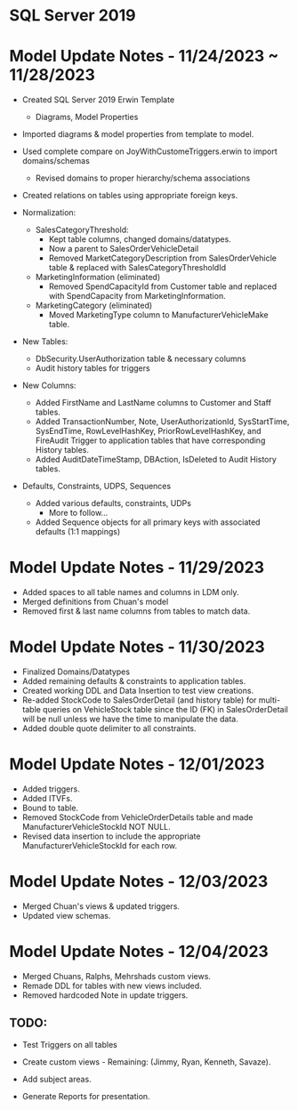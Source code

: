 # SQL Server 2019 
# Model Update Notes - 11/24/2023 ~ 11/28/2023
- Created SQL Server 2019 Erwin Template
  - Diagrams, Model Properties
  
- Imported diagrams & model properties from template to model.
- Used complete compare on JoyWithCustomeTriggers.erwin to import domains/schemas
  - Revised domains to proper hierarchy/schema associations
- Created relations on tables using appropriate foreign keys.

- Normalization:
  - SalesCategoryThreshold:
    - Kept table columns, changed domains/datatypes.
    - Now a parent to SalesOrderVehicleDetail
    - Removed MarketCategoryDescription from SalesOrderVehicle table & replaced with SalesCategoryThresholdId
  - MarketingInformation (eliminated)
    - Removed SpendCapacityId from Customer table and replaced with SpendCapacity from MarketingInformation.
  - MarketingCategory (eliminated)
    - Moved MarketingType column to ManufacturerVehicleMake table.

- New Tables:
  - DbSecurity.UserAuthorization table & necessary columns
  - Audit history tables for triggers

- New Columns:
  - Added FirstName and LastName columns to Customer and Staff tables.
  - Added TransactionNumber, Note, UserAuthorizationId, SysStartTime, SysEndTime, RowLevelHashKey, PriorRowLevelHashKey, and FireAudit Trigger to application tables that have corresponding History tables.
  - Added AuditDateTimeStamp, DBAction, IsDeleted to Audit History tables.

- Defaults, Constraints, UDPS, Sequences
  - Added various defaults, constraints, UDPs
    - More to follow...
  - Added Sequence objects for all primary keys with associated defaults (1:1 mappings)

# Model Update Notes - 11/29/2023
- Added spaces to all table names and columns in LDM only.
- Merged definitions from Chuan's model
- Removed first & last name columns from tables to match data.

# Model Update Notes - 11/30/2023
- Finalized Domains/Datatypes
- Added remaining defaults & constraints to application tables.
- Created working DDL and Data Insertion to test view creations.
- Re-added StockCode to SalesOrderDetail (and history table) for multi-table queries on VehicleStock table since the ID (FK) in SalesOrderDetail will be null unless we have the time to manipulate the data.
- Added double quote delimiter to all constraints.

# Model Update Notes - 12/01/2023
- Added triggers.
- Added ITVFs.
- Bound to table.
- Removed StockCode from VehicleOrderDetails table and made ManufacturerVehicleStockId NOT NULL.
- Revised data insertion to include the appropriate ManufacturerVehicleStockId for each row.


# Model Update Notes - 12/03/2023
- Merged Chuan's views & updated triggers.
- Updated view schemas.

# Model Update Notes - 12/04/2023
- Merged Chuans, Ralphs, Mehrshads custom views.
- Remade DDL for tables with new views included.
- Removed hardcoded Note in update triggers.


## TODO:
- Test Triggers on all tables

- Create custom views - Remaining: (Jimmy, Ryan, Kenneth, Savaze).
- Add subject areas.
- Generate Reports for presentation.